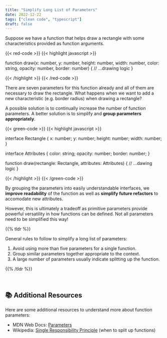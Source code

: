 ```yaml
---
title: "Simplify Long List of Parameters"
date: 2022-12-22
tags: ["clean code", "typescript"]
draft: false
---
```


Suppose we have a function that helps draw a rectangle with some characteristics provided as function arguments.

{{< red-code >}}
{{< highlight javascript >}}

function draw(x: number, y: number, height: number, width: number, color: string, opacity: number, border: number) {
    // ...drawing logic
}

{{< /highlight >}}
{{< /red-code >}}

There are seven parameters for this function already and all of them are necessary to draw the rectangle. What happens when we want to add a new characteristic (e.g. border radius) when drawing a rectangle?

A possible solution is to continually increase the number of function parameters. A better solution is to simplify and **group parameters appropriately**.

{{< green-code >}}
{{< highlight javascript >}}

interface Rectangle {
    x: number;
    y: number;
    height: number;
    width: number;
}

interface Attributes {
    color: string;
    opacity: number;
    border: number;
}

function draw(rectangle: Rectangle, attributes: Attributes) {
    // ...dawing logic
}

{{< /highlight >}}
{{< /green-code >}}

By grouping the parameters into easily understandable interfaces, we **improve readability** of the function as well as **simplify future refactors** to accomodate new attributes.

However, this is ultimately a tradeoff as primitive parameters provide powerful versatility in how functions can be defined. Not all parameters need to be simplified this way!

{{% tldr %}}

General rules to follow to simplify a long list of parameters:

1. Avoid using more than five parameters for a single function.
2. Group similar parameters together appropriate to the context.
3. A large number of parameters usually indicate splitting up the function.

{{% /tldr %}}

<br>

## 📚 Additional Resources

Here are some additional resources to understand more about function parameters:

- MDN Web Docs: <a href="https://developer.mozilla.org/en-US/docs/Glossary/Parameter" target="_blank">Parameters</a>
- Wikipedia: <a href="https://en.wikipedia.org/wiki/Single-responsibility_principle" target="_blank">Single Responsibility Principle</a> (when to split up functions)

